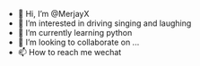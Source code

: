 - 👋 Hi, I’m @MerjayX
- 👀 I’m interested in driving singing and laughing   
- 🌱 I’m currently learning python
- 💞️ I’m looking to collaborate on ...
- 📫 How to reach me wechat 

<!---
MerjayX/MerjayX is a ✨ special ✨ repository because its `README.md` (this file) appears on your GitHub profile.
You can click the Preview link to take a look at your changes.
--->
